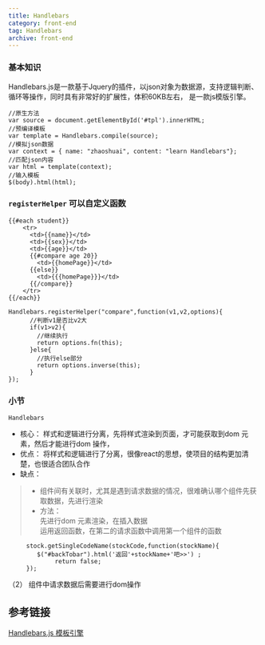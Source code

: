 ```yaml
---
title: Handlebars  
category: front-end   
tag: Handlebars           
archive: front-end  
---
```

### 基本知识

Handlebars.js是一款基于Jquery的插件，以json对象为数据源，支持逻辑判断、循环等操作，同时具有非常好的扩展性，体积60KB左右， 是一款js模版引擎。
```
//原生方法
var source = document.getElementById('#tpl').innerHTML;
//预编译模板
var template = Handlebars.compile(source);
//模拟json数据
var context = { name: "zhaoshuai", content: "learn Handlebars"};
//匹配json内容
var html = template(context);
//输入模板
$(body).html(html);
```
### `registerHelper` 可以自定义函数
```
{{#each student}}
    <tr>
      <td>{{name}}</td>
      <td>{{sex}}</td>
      <td>{{age}}</td>
      {{#compare age 20}}
        <td>{{homePage}}</td>
      {{else}}
        <td>{{{homePage}}}</td>
      {{/compare}}
    </tr> 
{{/each}}
```
```
Handlebars.registerHelper("compare",function(v1,v2,options){
	  //判断v1是否比v2大
	  if(v1>v2){
	    //继续执行
	    return options.fn(this);
	  }else{
	    //执行else部分
	    return options.inverse(this);
	  }
});
``` 
### 小节
`Handlebars` 
* 核心： 样式和逻辑进行分离，先将样式渲染到页面，才可能获取到dom 元素，然后才能进行dom 操作，
* 优点： 将样式和逻辑进行了分离，很像react的思想，使项目的结构更加清楚，也很适合团队合作
* 缺点： 
> * 组件间有关联时，尤其是遇到请求数据的情况，很难确认哪个组件先获取数据，先进行渲染  
> * 方法：  
>先进行dom 元素渲染，在插入数据  
>运用返回函数，在第二的请求函数中调用第一个组件的函数
```
	 stock.getSingleCodeName(stockCode,function(stockName){
       	$("#backTobar").html('返回'+stockName+'吧>>') ;
             return false;  
     });   
```
（2） 组件中请求数据后需要进行dom操作


## 参考链接
[Handlebars.js 模板引擎](http://caibaojian.com/handlebars-js.html)